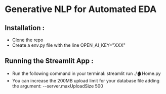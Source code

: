 # Generative NLP for Automated EDA

## Installation :
- Clone the repo
- Create a env.py file with the line OPEN_AI_KEY="XXX"

## Running the Streamlit App :
- Run the following command in your terminal: streamlit run ./🏚️Home.py 
- You can increase the 200MB upload limit for your database file adding the argument: --server.maxUploadSize 500 
